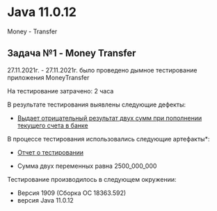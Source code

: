 # Java 11.0.12
Money - Transfer
## Задача №1 - Money Transfer

27.11.2021г. - 27.11.2021г. 
было проведено дымное тестирование 
приложения MoneyTransfer

На тестирование затрачено: 2 часа

В результате тестирования выявлены следующие дефекты:
* [Выдает отрицательный результат двух сумм при пополнении текущего счета в банке](https://github.com/Darya9810/moneyTransfer1/issues/1#issue-1064999369)

В процессе тестирования использовались следующие артефакты*:
* [Отчет о тестировании](https://raw.githubusercontent.com/Darya9810/moneyTransfer1/main/Readme.md)


* Сумма двух переменных равна 2500_000_000

Тестирование производилось в следующем окружении:
* Версия 1909 (Сборка ОС 18363.592)
* версия Java 11.0.12
